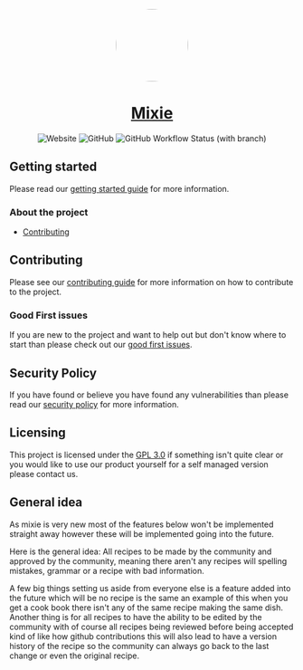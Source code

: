 <p align="center">
  <a href="https://www.mixiecooking.com/">
    <img src="https://www.mixiecooking.com/favicon.ico" style="border-radius: 9999px" height="128">
    <h1 align="center">Mixie</h1>
  </a>
</p>

<p align="center">
    <img alt="Website" src="https://img.shields.io/website?down_color=red&down_message=Offline&label=Website&up_message=Online&url=https%3A%2F%2Fwww.mixiecooking.com">
    <img alt="GitHub" src="https://img.shields.io/github/license/eirfire/mixie?color=blue">
    <img alt="GitHub Workflow Status (with branch)" src="https://img.shields.io/github/actions/workflow/status/eirfire/mixie/intergrate.yml?branch=master">
</p>

## Getting started

Please read our [getting started guide](./GETTING_STARTED.md) for more information.

### About the project

- [Contributing](./CONTRIBUTING.md)

## Contributing

Please see our [contributing guide](./CONTRIBUTING.md) for more information on how to contribute to the project.

### Good First issues

If you are new to the project and want to help out but don't know where to start than please check out our [good first issues](https://github.com/Eirfire/Mixie/issues?q=is%3Aopen+is%3Aissue+label%3A%22good+first+issue%22).

## Security Policy

If you have found or believe you have found any vulnerabilities than please read our [security policy](./SECURITY.md) for more information.

## Licensing

This project is licensed under the [GPL 3.0](./LICENSE) if something isn't quite clear or you would like to use our product yourself for a self managed version please contact us. 

## General idea

As mixie is very new most of the features below won't be implemented straight away however these will be implemented going into the future.

Here is the general idea: All recipes to be made by the community and approved by the community, meaning there aren't any recipes will spelling mistakes, grammar or a recipe with bad information.

A few big things setting us aside from everyone else is a feature added into the future which will be no recipe is the same an example of this when you get a cook book there isn't any of the same recipe making the same dish. Another thing is for all recipes to have the ability to be edited by the community with of course all recipes being reviewed before being accepted kind of like how github contributions this will also lead to have a version history of the recipe so the community can always go back to the last change or even the original recipe.